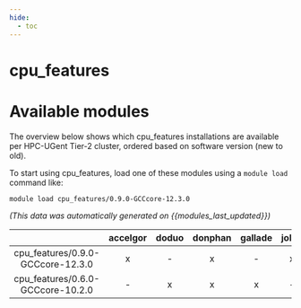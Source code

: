 ```yaml
---
hide:
  - toc
---
```


cpu_features
============

# Available modules


The overview below shows which cpu_features installations are available per HPC-UGent Tier-2 cluster, ordered based on software version (new to old).

To start using cpu_features, load one of these modules using a `module load` command like:

```shell
module load cpu_features/0.9.0-GCCcore-12.3.0
```

*(This data was automatically generated on {{modules_last_updated}})*  

| |accelgor|doduo|donphan|gallade|joltik|shinx|skitty|
| :---: | :---: | :---: | :---: | :---: | :---: | :---: | :---: |
|cpu_features/0.9.0-GCCcore-12.3.0|x|-|x|-|x|x|-|
|cpu_features/0.6.0-GCCcore-10.2.0|-|x|x|x|-|-|-|
